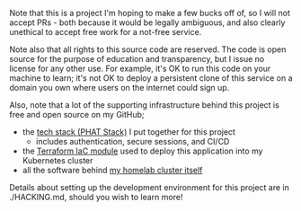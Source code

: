 Note that this is a project I'm hoping to make a few bucks off of, so I will not
accept PRs - both because it would be legally ambiguous, and also clearly
unethical to accept free work for a not-free service.

Note also that all rights to this source code are reserved. The code is open
source for the purpose of education and transparency, but I issue no license for
any other use. For example, it's OK to run this code on your machine to learn;
it's not OK to deploy a persistent clone of this service on a domain you own
where users on the internet could sign up.

Also, note that a lot of the supporting infrastructure behind this project is
free and open source on my GitHub;

- the [tech stack (PHAT Stack)](https://github.com/jdevries3133/phat_stack) I
  put together for this project
  - includes authentication, secure sessions, and CI/CD
- the [Terraform IaC
  module](https://github.com/jdevries3133/terraform-kubernetes-basic-deployment)
  used to deploy this application into my Kubernetes cluster
- all the software behind [my homelab cluster
  itself](https://github.com/jdevries3133/homelab_cluster)

Details about setting up the development environment for this project are in
./HACKING.md, should you wish to learn more!
